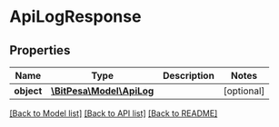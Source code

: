 # ApiLogResponse

## Properties
Name | Type | Description | Notes
------------ | ------------- | ------------- | -------------
**object** | [**\BitPesa\Model\ApiLog**](ApiLog.md) |  | [optional] 

[[Back to Model list]](../README.md#documentation-for-models) [[Back to API list]](../README.md#documentation-for-api-endpoints) [[Back to README]](../README.md)


